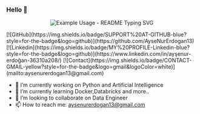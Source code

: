 ### Hello 👋
<p align="center">
  <img src="https://readme-typing-svg.demolab.com/?lines=I+am+a+Software+Engineer+;&font=Fira%20Code&center=true&width=380&height=50&duration=4000&pause=1000" alt="Example Usage - README Typing SVG">
</p>
[![GitHub](https://img.shields.io/badge/SUPPORT%20AT-GITHUB-blue?style=for-the-badge&logo=github)](https://github.com/AyseNurErdogan13) 
[![Linkedin](https://img.shields.io/badge/MY%20PROFILE-Linkedin-blue?style=for-the-badge&logo=github)](https://www.linkedin.com/in/ayşenur-erdoğan-36310a208/) 
[![Contact](https://img.shields.io/badge/CONTACT-GMAIL-yellow?style=for-the-badge&logo=gmail&logoColor=white)](mailto:aysenurerdogan13@gmail.com)
 
- 🔭 I’m currently working on Python and Artificial Intelligence
- 🌱 I’m currently learning Docker,Databricks and more.. 
- 👯 I’m looking to collaborate on Data Engineer 
- 📫 How to reach me: aysenurerdogan13@gmail.com

